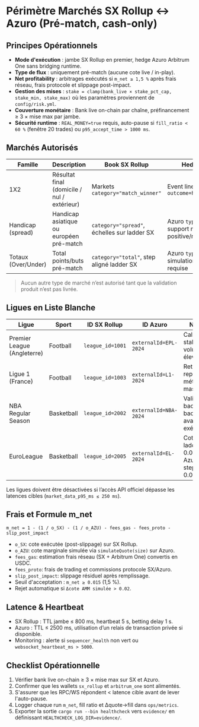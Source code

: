 # Périmètre Marchés SX Rollup ↔ Azuro (Pré-match, cash-only)

## Principes Opérationnels

- **Mode d'exécution** : jambe SX Rollup en premier, hedge Azuro Arbitrum One sans bridging runtime.
- **Type de flux** : uniquement pré-match (aucune cote live / in-play).
- **Net profitability** : arbitrages exécutés si `m_net ≥ 1,5 %` après frais réseau, frais protocole et slippage post-impact.
- **Gestion des mises** : `stake = clamp(bank_live × stake_pct_cap, stake_min, stake_max)` où les paramètres proviennent de `config/risk.yml`.
- **Couverture monétaire** : Bank live on-chain par chaîne, préfinancement ≥ 3 × mise max par jambe.
- **Sécurité runtime** : `REAL_MONEY=true` requis, auto-pause si `fill_ratio < 60 %` (fenêtre 20 trades) ou `p95_accept_time > 1000 ms`.

## Marchés Autorisés

| Famille | Description | Book SX Rollup | Hedge Azuro |
| --- | --- | --- | --- |
| 1X2 | Résultat final (domicile / nul / extérieur) | Markets `category="match_winner"` | Event lines `outcome=home/draw/away` |
| Handicap (spread) | Handicap asiatique ou européen pré-match | `category="spread"`, échelles sur ladder SX | Azuro `type="handicap"`, support marge positive/négative |
| Totaux (Over/Under) | Total points/buts pré-match | `category="total"`, step aligné ladder SX | Azuro `type="total"`, simulation AMM requise |

> Aucun autre type de marché n’est autorisé tant que la validation produit n’est pas livrée.

## Ligues en Liste Blanche

| Ligue | Sport | ID SX Rollup | ID Azuro | Notes |
| --- | --- | --- | --- | --- |
| Premier League (Angleterre) | Football | `league_id=1001` | `externalId=EPL-2024` | Calendrier stable, volumes élevés |
| Ligue 1 (France) | Football | `league_id=1003` | `externalId=L1-2024` | Retirer si reports météo massifs |
| NBA Regular Season | Basketball | `league_id=2002` | `externalId=NBA-2024` | Valider back-to-back avant exécution |
| EuroLeague | Basketball | `league_id=2005` | `externalId=EL-2024` | Cotes SX ladder 0.01, Azuro step 0.005 |

Les ligues doivent être désactivées si l’accès API officiel dépasse les latences cibles (`market_data_p95_ms ≤ 250 ms`).

## Frais et Formule m_net

```
m_net = 1 - (1 / o_SX) - (1 / o_AZU) - fees_gas - fees_proto - slip_post_impact
```

- `o_SX`: cote exécutée (post-slippage) sur SX Rollup.
- `o_AZU`: cote marginale simulée via `simulateQuote(size)` sur Azuro.
- `fees_gas`: estimation frais réseau (SX + Arbitrum One) convertis en USDC.
- `fees_proto`: frais de trading et commissions protocole SX/Azuro.
- `slip_post_impact`: slippage résiduel après remplissage.
- Seuil d'acceptation : `m_net ≥ 0.015` (1,5 %).
- Rejet automatique si `Δcote AMM simulée > 0.02`.

## Latence & Heartbeat

- SX Rollup : TTL jambe ≤ 800 ms, heartbeat 5 s, betting delay 1 s.
- Azuro : TTL ≤ 2500 ms, utilisation d’un relais de transaction privée si disponible.
- Monitoring : alerte si `sequencer_health` non vert ou `websocket_heartbeat_ms > 5000`.

## Checklist Opérationnelle

1. Vérifier bank live on-chain ≥ 3 × mise max sur SX et Azuro.
2. Confirmer que les wallets `sx_rollup` et `arbitrum_one` sont alimentés.
3. S'assurer que les RPC/WS répondent < latence cible avant de lever l'auto-pause.
4. Logger chaque run `m_net`, fill ratio et Δquote→fill dans `ops/metrics`.
5. Exporter la sortie `cargo run --bin healthcheck` vers `evidence/` en définissant `HEALTHCHECK_LOG_DIR=evidence/`.

